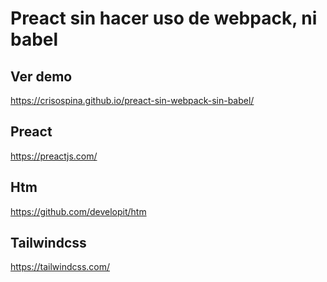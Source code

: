 # Preact sin hacer uso de webpack, ni babel

## Ver demo
https://crisospina.github.io/preact-sin-webpack-sin-babel/

## Preact
https://preactjs.com/

## Htm
https://github.com/developit/htm

## Tailwindcss
https://tailwindcss.com/


